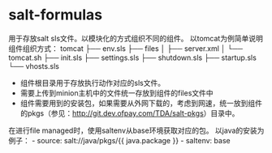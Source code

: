 salt-formulas
=============

用于存放salt sls文件。以模块化的方式组织不同的组件。
以tomcat为例简单说明组件组织方式：
tomcat
├── env.sls
├── files
│   ├── server.xml
│   └── tomcat.sh
├── init.sls
├── settings.sls
├── shutdown.sls
├── startup.sls
└── vhosts.sls

- 组件根目录用于存放执行动作对应的sls文件。
- 需要上传到minion主机中的文件统一存放到组件的files文件中
- 组件需要用到的安装包，如果需要从外网下载的，考虑到网速，统一放到组件的pkgs（参见：<http://git.dev.ofpay.com/TDA/salt-pkgs>）目录中。

在进行file managed时，使用saltenv从base环境获取对应的包。
以java的安装为例子：
    - source: salt://java/pkgs/{{ java.package }}
    - saltenv: base
